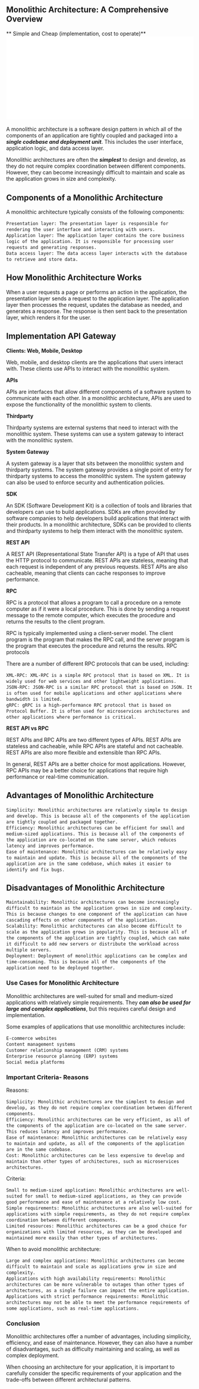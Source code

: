 ## Monolithic Architecture: A Comprehensive Overview

** Simple and Cheap (implementation, cost to operate)**
![Monolithic Architecture diagram](monolithic.svg)

A monolithic architecture is a software design pattern in which all of the components of an application are tightly coupled and packaged into a ***single codebase and deployment unit***. This includes the user interface, application logic, and data access layer.

Monolithic architectures are often the ***simplest*** to design and develop, as they do not require complex coordination between different components. However, they can become increasingly difficult to maintain and scale as the application grows in size and complexity.

## Components of a Monolithic Architecture

A monolithic architecture typically consists of the following components:

    Presentation layer: The presentation layer is responsible for rendering the user interface and interacting with users.
    Application layer: The application layer contains the core business logic of the application. It is responsible for processing user requests and generating responses.
    Data access layer: The data access layer interacts with the database to retrieve and store data.

## How Monolithic Architecture Works

When a user requests a page or performs an action in the application, the presentation layer sends a request to the application layer. The application layer then processes the request, updates the database as needed, and generates a response. The response is then sent back to the presentation layer, which renders it for the user.

## Implementation API Gateway

**Clients: Web, Mobile, Desktop**

Web, mobile, and desktop clients are the applications that users interact with. These clients use APIs to interact with the monolithic system.

**APIs**

APIs are interfaces that allow different components of a software system to communicate with each other. In a monolithic architecture, APIs are used to expose the functionality of the monolithic system to clients.

**Thirdparty**

Thirdparty systems are external systems that need to interact with the monolithic system. These systems can use a system gateway to interact with the monolithic system.

**System Gateway**

A system gateway is a layer that sits between the monolithic system and thirdparty systems. The system gateway provides a single point of entry for thirdparty systems to access the monolithic system. The system gateway can also be used to enforce security and authentication policies.

**SDK**

An SDK (Software Development Kit) is a collection of tools and libraries that developers can use to build applications. SDKs are often provided by software companies to help developers build applications that interact with their products. In a monolithic architecture, SDKs can be provided to clients and thirdparty systems to help them interact with the monolithic system.

**REST API**

A REST API (Representational State Transfer API) is a type of API that uses the HTTP protocol to communicate. REST APIs are stateless, meaning that each request is independent of any previous requests. REST APIs are also cacheable, meaning that clients can cache responses to improve performance.

**RPC**

RPC is a protocol that allows a program to call a procedure on a remote computer as if it were a local procedure. This is done by sending a request message to the remote computer, which executes the procedure and returns the results to the client program.

RPC is typically implemented using a client-server model. The client program is the program that makes the RPC call, and the server program is the program that executes the procedure and returns the results.
RPC protocols

There are a number of different RPC protocols that can be used, including:

    XML-RPC: XML-RPC is a simple RPC protocol that is based on XML. It is widely used for web services and other lightweight applications.
    JSON-RPC: JSON-RPC is a similar RPC protocol that is based on JSON. It is often used for mobile applications and other applications where bandwidth is limited.
    gRPC: gRPC is a high-performance RPC protocol that is based on Protocol Buffer. It is often used for microservices architectures and other applications where performance is critical.

**REST API vs RPC**

REST APIs and RPC APIs are two different types of APIs. REST APIs are stateless and cacheable, while RPC APIs are stateful and not cacheable. REST APIs are also more flexible and extensible than RPC APIs.

In general, REST APIs are a better choice for most applications. However, RPC APIs may be a better choice for applications that require high performance or real-time communication.

## Advantages of Monolithic Architecture

    Simplicity: Monolithic architectures are relatively simple to design and develop. This is because all of the components of the application are tightly coupled and packaged together.
    Efficiency: Monolithic architectures can be efficient for small and medium-sized applications. This is because all of the components of the application are co-located on the same server, which reduces latency and improves performance.
    Ease of maintenance: Monolithic architectures can be relatively easy to maintain and update. This is because all of the components of the application are in the same codebase, which makes it easier to identify and fix bugs.

## Disadvantages of Monolithic Architecture

    Maintainability: Monolithic architectures can become increasingly difficult to maintain as the application grows in size and complexity. This is because changes to one component of the application can have cascading effects on other components of the application.
    Scalability: Monolithic architectures can also become difficult to scale as the application grows in popularity. This is because all of the components of the application are tightly coupled, which can make it difficult to add new servers or distribute the workload across multiple servers.
    Deployment: Deployment of monolithic applications can be complex and time-consuming. This is because all of the components of the application need to be deployed together.

### Use Cases for Monolithic Architecture

Monolithic architectures are well-suited for small and medium-sized applications with relatively simple requirements. They ***can also be used for large and complex applications***, but this requires careful design and implementation.

Some examples of applications that use monolithic architectures include:

    E-commerce websites
    Content management systems
    Customer relationship management (CRM) systems
    Enterprise resource planning (ERP) systems
    Social media platforms

### Important Criteria- Reasons

Reasons:

    Simplicity: Monolithic architectures are the simplest to design and develop, as they do not require complex coordination between different components.
    Efficiency: Monolithic architectures can be very efficient, as all of the components of the application are co-located on the same server. This reduces latency and improves performance.
    Ease of maintenance: Monolithic architectures can be relatively easy to maintain and update, as all of the components of the application are in the same codebase.
    Cost: Monolithic architectures can be less expensive to develop and maintain than other types of architectures, such as microservices architectures.

Criteria:

    Small to medium-sized application: Monolithic architectures are well-suited for small to medium-sized applications, as they can provide good performance and ease of maintenance at a relatively low cost.
    Simple requirements: Monolithic architectures are also well-suited for applications with simple requirements, as they do not require complex coordination between different components.
    Limited resources: Monolithic architectures can be a good choice for organizations with limited resources, as they can be developed and maintained more easily than other types of architectures.

When to avoid monolithic architecture:

    Large and complex applications: Monolithic architectures can become difficult to maintain and scale as applications grow in size and complexity.
    Applications with high availability requirements: Monolithic architectures can be more vulnerable to outages than other types of architectures, as a single failure can impact the entire application.
    Applications with strict performance requirements: Monolithic architectures may not be able to meet the performance requirements of some applications, such as real-time applications.


### Conclusion

Monolithic architectures offer a number of advantages, including simplicity, efficiency, and ease of maintenance. However, they can also have a number of disadvantages, such as difficulty maintaining and scaling, as well as complex deployment.

When choosing an architecture for your application, it is important to carefully consider the specific requirements of your application and the trade-offs between different architectural patterns.